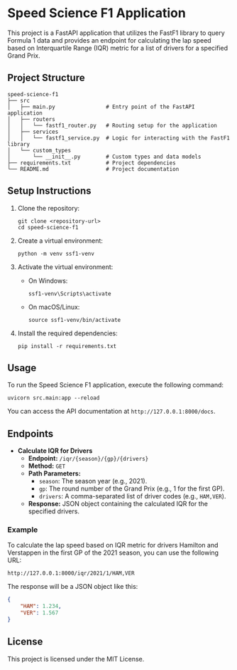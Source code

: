# Speed Science F1 Application

This project is a FastAPI application that utilizes the FastF1 library to query Formula 1 data and provides an endpoint for calculating the lap speed based on Interquartile Range (IQR) metric for a list of drivers for a specified Grand Prix.

## Project Structure

```
speed-science-f1
├── src
│   ├── main.py                # Entry point of the FastAPI application
│   ├── routers
│   │   └── fastf1_router.py   # Routing setup for the application
│   ├── services
│   │   └── fastf1_service.py  # Logic for interacting with the FastF1 library
│   └── custom_types
│       └── __init__.py        # Custom types and data models
├── requirements.txt           # Project dependencies
└── README.md                  # Project documentation
```

## Setup Instructions

1. Clone the repository:
   ```
   git clone <repository-url>
   cd speed-science-f1
   ```

2. Create a virtual environment:
   ```
   python -m venv ssf1-venv
   ```

3. Activate the virtual environment:
   - On Windows:
     ```
     ssf1-venv\Scripts\activate
     ```
   - On macOS/Linux:
     ```
     source ssf1-venv/bin/activate
     ```

4. Install the required dependencies:
   ```
   pip install -r requirements.txt
   ```

## Usage

To run the Speed Science F1 application, execute the following command:
```
uvicorn src.main:app --reload
```

You can access the API documentation at `http://127.0.0.1:8000/docs`.

## Endpoints

- **Calculate IQR for Drivers**
  - **Endpoint:** `/iqr/{season}/{gp}/{drivers}`
  - **Method:** `GET`
  - **Path Parameters:**
    - `season`: The season year (e.g., 2021).
    - `gp`: The round number of the Grand Prix (e.g., 1 for the first GP).
    - `drivers`: A comma-separated list of driver codes (e.g., `HAM,VER`).
  - **Response:** JSON object containing the calculated IQR for the specified drivers.

### Example

To calculate the lap speed based on IQR metric for drivers Hamilton and Verstappen in the first GP of the 2021 season, you can use the following URL:
```
http://127.0.0.1:8000/iqr/2021/1/HAM,VER
```

The response will be a JSON object like this:
```json
{
    "HAM": 1.234,
    "VER": 1.567
}
```

## License

This project is licensed under the MIT License.
